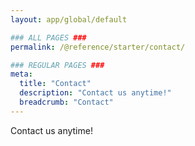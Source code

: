 ```yaml
---
layout: app/global/default

### ALL PAGES ###
permalink: /@reference/starter/contact/

### REGULAR PAGES ###
meta:
  title: "Contact"
  description: "Contact us anytime!"
  breadcrumb: "Contact"
---
```

Contact us anytime!
